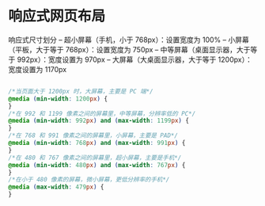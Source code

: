 # 响应式网页布局

响应式尺寸划分 – 超小屏幕（手机，小于 768px）：设置宽度为 100% – 小屏幕（平板，大于等于 768px）：设置宽度为 750px – 中等屏幕（桌面显示器，大于等于 992px）：宽度设置为 970px – 大屏幕（大桌面显示器，大于等于 1200px）：宽度设置为 1170px

``` css

/*当页面大于 1200px 时，大屏幕，主要是 PC 端*/
@media (min-width: 1200px) {
}
/*在 992 和 1199 像素之间的屏幕里，中等屏幕，分辨率低的 PC*/
@media (min-width: 992px) and (max-width: 1199px) {
}
/*在 768 和 991 像素之间的屏幕里，小屏幕，主要是 PAD*/
@media (min-width: 768px) and (max-width: 991px) {
}
/*在 480 和 767 像素之间的屏幕里，超小屏幕，主要是手机*/
@media (min-width: 480px) and (max-width: 767px) {
}
/*在小于 480 像素的屏幕，微小屏幕，更低分辨率的手机*/
@media (max-width: 479px) {
}

```